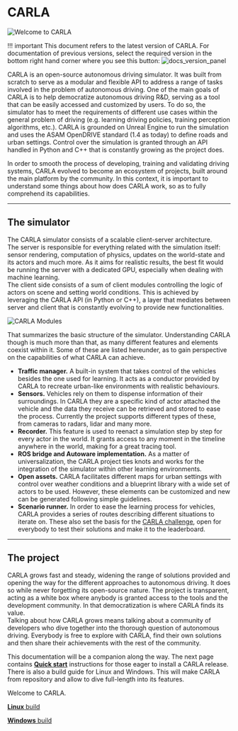 # CARLA

![Welcome to CARLA](img/welcome.png)

!!! important
    This document refers to the latest version of CARLA. For documentation of previous versions, select the required version in the bottom right hand corner where you see this button: ![docs_version_panel](img/docs_version_panel.jpg)


CARLA is an open-source autonomous driving simulator. It was built from scratch to serve as a modular and flexible API to address a range of tasks involved in the problem of autonomous driving. One of the main goals of CARLA is to help democratize autonomous driving R&D, serving as a tool that can be easily accessed and customized by users. To do so, the simulator has to meet the requirements of different use cases within the general problem of driving (e.g. learning driving policies, training perception algorithms, etc.). CARLA is grounded on Unreal Engine to run the simulation and uses the ASAM OpenDRIVE standard (1.4 as today) to define roads and urban settings. Control over the simulation is granted through an API handled in Python and C++ that is constantly growing as the project does.    
  
In order to smooth the process of developing, training and validating driving systems, CARLA evolved to become an ecosystem of projects, built around the main platform by the community. In this context, it is important to understand some things about how does CARLA work, so as to fully comprehend its capabilities.

---
## The simulator

The CARLA simulator consists of a scalable client-server architecture.  
The server is responsible for everything related with the simulation itself: sensor rendering, computation of physics, updates on the world-state and its actors and much more. As it aims for realistic results, the best fit would be running the server with a dedicated GPU, especially when dealing with machine learning.  
The client side consists of a sum of client modules controlling the logic of actors on scene and setting world conditions. This is achieved by leveraging the CARLA API (in Python or C++), a layer that mediates between server and client that is constantly evolving to provide new functionalities.

![CARLA Modules](img/carla_modules.png)

That summarizes the basic structure of the simulator. Understanding CARLA though is much more than that, as many different features and elements coexist within it. Some of these are listed hereunder, as to gain perspective on the capabilities of what CARLA can achieve. 

* __Traffic manager.__ A built-in system that takes control of the vehicles besides the one used for learning. It acts as a conductor provided by CARLA to recreate urban-like environments with realistic behaviours.  
* __Sensors.__ Vehicles rely on them to dispense information of their surroundings. In CARLA they are a specific kind of actor attached the vehicle and the data they receive can be retrieved and stored to ease the process. Currently the project supports different types of these, from cameras to radars, lidar and many more.  
* __Recorder.__ This feature is used to reenact a simulation step by step for every actor in the world. It grants access to any moment in the timeline anywhere in the world, making for a great tracing tool.  
* __ROS bridge and Autoware implementation.__ As a matter of universalization, the CARLA project ties knots and works for the integration of the simulator within other learning environments.  
* __Open assets.__ CARLA facilitates different maps for urban settings with control over weather conditions and a blueprint library with a wide set of actors to be used. However, these elements can be customized and new can be generated following simple guidelines.  
* __Scenario runner.__ In order to ease the learning process for vehicles, CARLA provides a series of routes describing different situations to iterate on. These also set the basis for the [CARLA challenge](https://carlachallenge.org/), open for everybody to test their solutions and make it to the leaderboard.  

---
## The project

CARLA grows fast and steady, widening the range of solutions provided and opening the way for the different approaches to autonomous driving. It does so while never forgetting its open-source nature. The project is transparent, acting as a white box where anybody is granted access to the tools and the development community. In that democratization is where CARLA finds its value.  
Talking about how CARLA grows means talking about a community of developers who dive together into the thorough question of autonomous driving. Everybody is free to explore with CARLA, find their own solutions and then share their achievements with the rest of the community.  
  
This documentation will be a companion along the way. The next page contains __[Quick start](start_quickstart.md)__ instructions for those eager to install a CARLA release. There is also a build guide for Linux and Windows. This will make CARLA from repository and allow to dive full-length into its features.  

Welcome to CARLA.  

<div class="build-buttons">
<p>
<a href="../build_linux" target="_blank" class="btn btn-neutral" title="Go to the latest CARLA release">
<b>Linux</b> build</a>
</p>
<p>
<a href="../build_windows" target="_blank" class="btn btn-neutral" title="Go to the latest CARLA release">
<b>Windows</b> build</a>
</p>
</div>
